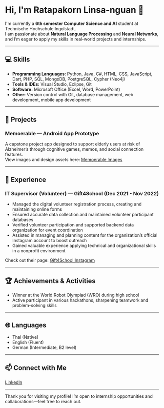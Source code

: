 # Hi, I'm Ratapakorn Linsa-nguan 👋

I'm currently a **6th semester Computer Science and AI** student at Technische Hochschule Ingolstadt.  
I am passionate about **Natural Language Processing** and **Neural Networks**, and I’m eager to apply my skills in real-world projects and internships.

---

## 💻 Skills

- **Programming Languages:** Python, Java, C#, HTML, CSS, JavaScript, Dart, PHP, SQL, MongoDB, PostgreSQL, Cypher (Neo4j)  
- **Tools & IDEs:** Visual Studio, Eclipse, Git  
- **Software:** Microsoft Office (Excel, Word, PowerPoint)  
- **Other:** Version control with Git, database management, web development, mobile app development  

---

## 🚀 Projects

### Memoerable — Android App Prototype  
A capstone project app designed to support elderly users at risk of Alzheimer’s through cognitive games, memos, and social connection features.  
View images and design assets here: [Memoerable Images](https://drive.google.com/drive/folders/13dgDAuiMk4MpjgluMrMFTvr9OUClCX8g?usp=sharing)

---

## 🤝 Experience

### IT Supervisor (Volunteer) — Gift4School (Dec 2021 - Nov 2022)  
- Managed the digital volunteer registration process, creating and maintaining online forms  
- Ensured accurate data collection and maintained volunteer participant databases  
- Verified volunteer participation and supported backend data organization for event coordination  
- Assisted in managing and planning content for the organization’s official Instagram account to boost outreach  
- Gained valuable experience applying technical and organizational skills in a nonprofit environment  

Check out their page: [Gift4School Instagram](https://www.instagram.com/gift4schools/?igshid=OGQ5ZDc2ODk2ZA%3D%3D)

---

## 🏆 Achievements & Activities

- Winner at the World Robot Olympiad (WRO) during high school  
- Active participant in various hackathons, sharpening teamwork and problem-solving skills  

---

## 🌐 Languages

- Thai (Native)  
- English (Fluent)  
- German (Intermediate, B2 level)  

---

## 📫 Connect with Me

[LinkedIn](https://www.linkedin.com/in/ratapakorn-linsa-nguan-0a3baa288/)  

---

Thank you for visiting my profile! I’m open to internship opportunities and collaborations—feel free to reach out.
